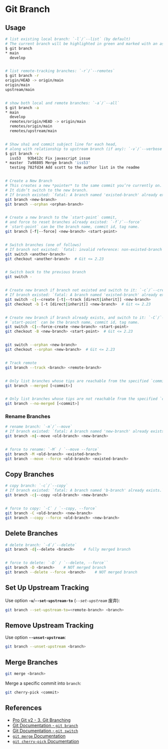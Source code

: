 # Git Branch

## Usage

```bash
# list existing local branch: `-l`/`--list` (by default)
# The current branch will be highlighted in green and marked with an asterisk (`*`)
$ git branch
* main
  develop


# list remote-tracking branches: `-r`/`--remotes`
$ git branch -r
origin/HEAD -> origin/main
origin/main
upstream/main


# show both local and remote branches: `-a`/`--all`
$ git branch -a
* main
  develop
  remotes/origin/HEAD -> origin/main
  remotes/origin/main
  remotes/upstream/main


# Show sha1 and commit subject line for each head,
# along with relationship to upstream branch (if any): `-v`/`--verbose`
$ git branch -v
  iss53   93b412c Fix javascript issue
* master  7a98805 Merge branch 'iss53'
  testing 782fd34 Add scott to the author list in the readme


# Create a New Branch
# This creates a new *pointer* to the same commit you’re currently on.
# It didn’t switch to the new branch.
# If branch existed: `fatal: A branch named 'existed-branch' already exists.`
git branch <new-branch>
git branch --orphan <orphan-branch>


# Create a new branch to the `start-point` commit,
# and force to reset branches already existed: `-f`/`--force`
# `start-point` can be the branch name, commit id, tag name.
git branch [-f|--force] <new-branch> <start-point>


# Switch branches (one of follows)
# If branch not existed: `fatal: invalid reference: non-existed-branch`
git switch <another-branch>
git checkout <another-branch>  # Git <= 2.23


# Switch back to the previous branch
git switch -


# Create new branch if branch not existed and switch to it: `-c`/`--create`
# If branch existed: `fatal: A branch named 'existed-branch' already exists.`
git switch -c|--create [-t|--track [direct|inherit]] <new-branch>
git checkout -b [-t [direct|inherit]] <new-branch>  # Git <= 2.23


# Create new branch if branch already exists, and switch to it: `-C`/`--force-create`
# `start-point` can be the branch name, commit id, tag name.
git switch -C|--force-create <new-branch> <start-point>
git checkout -B <new-branch> <start-point>  # Git <= 2.23


git switch --orphan <new-branch>
git checkout --orphan <new-branch>  # Git <= 2.23


# Track remote
git branch --track <branch> <remote-branch>


# Only list branches whose tips are reachable from the specified `commit` (`HEAD` if not specified)
git branch --merged [<commit>]


# Only list branches whose tips are not reachable from the specified `commit` (`HEAD` if not specified)
git branch --no-merged [<commit>]
```

### Rename Branches

```bash
# rename branch: `-m`/`--move`
# If branch existed: `fatal: A branch named 'new-branch' already exists.`
git branch -m|--move <old-branch> <new-branch>


# force to rename: `-M` / `--move --force`
git branch -M <old-branch> <existed-branch>
git branch --move --force <old-branch> <existed-branch>
```

## Copy Branches

```bash
# copy branch: `-c`/`--copy`
# If branch existed: `fatal: A branch named 'b-branch' already exists.`
git branch -c|--copy <old-branch> <new-branch>


# force to copy: `-C` / `--copy, --force`
git branch -C <old-branch> <new-branch>
git branch --copy --force <old-branch> <new-branch>
```

## Delete Branches

```bash
# delete branch: `-d`/`--delete`
git branch -d|--delete <branch>    # fully merged branch


# force to delete: `-D` / `--delete, --force``
git branch -D <branch>    # NOT merged branch
git branch --delete --force <branch>    # NOT merged branch
```

## Set Up Upstream Tracking

Use option **`-u`**/**`--set-upstream-to`** (*`--set-upstream`* 废弃):

```bash
git branch --set-upstream-to=<remote-branch> <branch>
```

## Remove Upstream Tracking

Use option **`--unset-upstream`**:

```bash
git branch --unset-upstream <branch>
```

## Merge Branches

```bash
git merge <branch>
```

Merge a specific commit into `branch`:

```bash
git cherry-pick <commit>
```

## References

- [Pro Git v2 - 3. Git Branching](https://git-scm.com/book/en/v2/Git-Branching-Branches-in-a-Nutshell)
- [Git Documentation - `git branch`](https://git-scm.com/docs/git-branch)
- [Git Documentation - `git switch`](https://git-scm.com/docs/git-switch)
- [`git merge` Documentation](https://git-scm.com/docs/git-merge)
- [`git cherry-pick` Documentation](https://git-scm.com/docs/git-cherry-pick)
